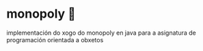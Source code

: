 # monopoly 🏡

implementación do xogo do monopoly en java para a asignatura de programación orientada a obxetos
